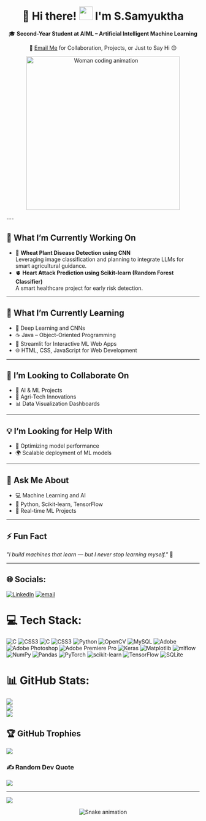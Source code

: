 <h1 align="center">💫 Hi there! <img src="https://media.giphy.com/media/hvRJCLFzcasrR4ia7z/giphy.gif" width="35"> I'm S.Samyuktha</h1>
<p align="center">
🎓 <strong>Second-Year Student at AIML – Artificial Intelligent Machine Learning</strong><br/>
</p>
<p align="center">
📧 <a href="mailto:samyukthasundararajan06@gmail.com">Email Me</a> for Collaboration, Projects, or Just to Say Hi 😊
</p>

<p align="center">
  <img src="https://media.giphy.com/media/L1R1tvI9svkIWwpVYr/giphy.gif" width="400" alt="Woman coding animation"/>
</p>
---

## 🚀 What I’m Currently Working On
- 🌾 **Wheat Plant Disease Detection using CNN**  
   Leveraging image classification and planning to integrate LLMs for smart agricultural guidance.
- 🫀 **Heart Attack Prediction using Scikit-learn (Random Forest Classifier)**  
   A smart healthcare project for early risk detection.

---

## 🌱 What I’m Currently Learning
- 🧠 Deep Learning and CNNs  
- ☕ Java – Object-Oriented Programming  
- 🧪 Streamlit for Interactive ML Web Apps  
- 🌐 HTML, CSS, JavaScript for Web Development

---

## 🤝 I’m Looking to Collaborate On
- 🔬 AI & ML Projects  
- 🌿 Agri-Tech Innovations  
- 📊 Data Visualization Dashboards

---

## 💡 I’m Looking for Help With
- 🤖 Optimizing model performance  
- 🌍 Scalable deployment of ML models  

---

## 💬 Ask Me About
- 💻 Machine Learning and AI  
- 🐍 Python, Scikit-learn, TensorFlow  
- 🎯 Real-time ML Projects  

---

## ⚡ Fun Fact  
_"I build machines that learn — but I never stop learning myself."_ 💙

---


## 🌐 Socials:
[![LinkedIn](https://img.shields.io/badge/LinkedIn-%230077B5.svg?logo=linkedin&logoColor=white)](https://linkedin.com/in/samyuktha-sundararajan-778888329) [![email](https://img.shields.io/badge/Email-D14836?logo=gmail&logoColor=white)](mailto:samyukthasundararajan06@gmail.com) 

# 💻 Tech Stack:
![C](https://img.shields.io/badge/c-%2300599C.svg?style=for-the-badge&logo=c&logoColor=white) ![CSS3](https://img.shields.io/badge/css3-%231572B6.svg?style=for-the-badge&logo=css3&logoColor=white) ![C](https://img.shields.io/badge/c-%2300599C.svg?style=for-the-badge&logo=c&logoColor=white) ![CSS3](https://img.shields.io/badge/css3-%231572B6.svg?style=for-the-badge&logo=css3&logoColor=white) ![Python](https://img.shields.io/badge/python-3670A0?style=for-the-badge&logo=python&logoColor=ffdd54) ![OpenCV](https://img.shields.io/badge/opencv-%23white.svg?style=for-the-badge&logo=opencv&logoColor=white) ![MySQL](https://img.shields.io/badge/mysql-4479A1.svg?style=for-the-badge&logo=mysql&logoColor=white) ![Adobe](https://img.shields.io/badge/adobe-%23FF0000.svg?style=for-the-badge&logo=adobe&logoColor=white) ![Adobe Photoshop](https://img.shields.io/badge/adobe%20photoshop-%2331A8FF.svg?style=for-the-badge&logo=adobe%20photoshop&logoColor=white) ![Adobe Premiere Pro](https://img.shields.io/badge/Adobe%20Premiere%20Pro-9999FF.svg?style=for-the-badge&logo=Adobe%20Premiere%20Pro&logoColor=white) ![Keras](https://img.shields.io/badge/Keras-%23D00000.svg?style=for-the-badge&logo=Keras&logoColor=white) ![Matplotlib](https://img.shields.io/badge/Matplotlib-%23ffffff.svg?style=for-the-badge&logo=Matplotlib&logoColor=black) ![mlflow](https://img.shields.io/badge/mlflow-%23d9ead3.svg?style=for-the-badge&logo=numpy&logoColor=blue) ![NumPy](https://img.shields.io/badge/numpy-%23013243.svg?style=for-the-badge&logo=numpy&logoColor=white) ![Pandas](https://img.shields.io/badge/pandas-%23150458.svg?style=for-the-badge&logo=pandas&logoColor=white) ![PyTorch](https://img.shields.io/badge/PyTorch-%23EE4C2C.svg?style=for-the-badge&logo=PyTorch&logoColor=white) ![scikit-learn](https://img.shields.io/badge/scikit--learn-%23F7931E.svg?style=for-the-badge&logo=scikit-learn&logoColor=white) ![TensorFlow](https://img.shields.io/badge/TensorFlow-%23FF6F00.svg?style=for-the-badge&logo=TensorFlow&logoColor=white) ![SQLite](https://img.shields.io/badge/sqlite-%2307405e.svg?style=for-the-badge&logo=sqlite&logoColor=white)
# 📊 GitHub Stats:
![](https://github-readme-stats.vercel.app/api?username=SamyukthaS06&theme=dark&hide_border=false&include_all_commits=true&count_private=false)<br/>
![](https://nirzak-streak-stats.vercel.app/?user=SamyukthaS06&theme=dark&hide_border=false)<br/>
![](https://github-readme-stats.vercel.app/api/top-langs/?username=SamyukthaS06&theme=dark&hide_border=false&include_all_commits=true&count_private=false&layout=compact)

## 🏆 GitHub Trophies
![](https://github-profile-trophy.vercel.app/?username=SamyukthaS06&theme=radical&no-frame=false&no-bg=true&margin-w=4)

### ✍️ Random Dev Quote
![](https://quotes-github-readme.vercel.app/api?type=horizontal&theme=radical)

---
[![](https://visitcount.itsvg.in/api?id=SamyukthaS06&icon=0&color=0)](https://visitcount.itsvg.in)

<!-- Proudly created with GPRM ( https://gprm.itsvg.in ) -->
<div align="center">
  <img src="https://profile-readme-generator.com/assets/snake.svg" alt="Snake animation" />
</div>
